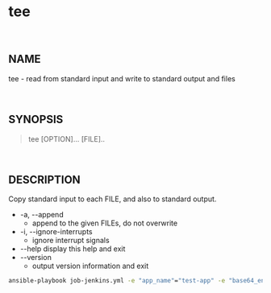 # tee

<br>

## NAME

tee - read from standard input and write to standard output and files

<br>

## SYNOPSIS

> tee [OPTION]... [FILE]..

<br>

## DESCRIPTION

Copy standard input to each FILE, and also to standard output.

* -a, --append
  * append to the given FILEs, do not overwrite
* -i, --ignore-interrupts
  * ignore interrupt signals
* --help display this help and exit
* --version
  * output version information and exit
  
```bash
ansible-playbook job-jenkins.yml -e "app_name"="test-app" -e "base64_encoded_adhoc_cmd"="justtesting==" -v | tee -a output-test-app.log
```

